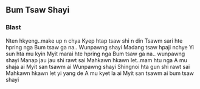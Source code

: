 ## Bum Tsaw Shayi

### Blast

Nten hkyeng..make up n chya
Kyep htap tsaw shi n din
Tsawm sari hte hpring nga
Bum tsaw ga na.. Wunpawng shayi
Madang tsaw hpaji nchye
Yi sun hta mu kyin
Myit marai hte hpring nga
Bum tsaw ga na.. wunpawng shayi
Manap jau jau shi rawt sai
Mahkawn hkawn let..mam htu nga
A mu shaja ai
Myit san tsawm ai Wunpawng shayi
Shingnoi hta gun shi rawt sai
Mahkawn hkawn let yi yang de
A mu kyet la ai
Myit san tsawm ai bum tsaw shayi
